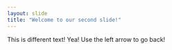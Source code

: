 ```yaml
---
layout: slide
title: "Welcome to our second slide!"
---
```

This is different text!  Yea!
Use the left arrow to go back!
